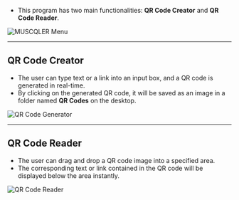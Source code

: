 - This program has two main functionalities: **QR Code Creator** and **QR Code Reader**.

![MUSCQLER Menu](https://github.com/user-attachments/assets/502f71c6-8dde-4d53-bedd-99b76e20f90c)


---

## QR Code Creator


- The user can type text or a link into an input box, and a QR code is generated in real-time.
- By clicking on the generated QR code, it will be saved as an image in a folder named **QR Codes** on the desktop.
 
![QR Code Generator](https://github.com/user-attachments/assets/6f0270b5-a806-4ec8-b387-12c1d2208eee)

---

## QR Code Reader


- The user can drag and drop a QR code image into a specified area.
- The corresponding text or link contained in the QR code will be displayed below the area instantly.
 
![QR Code Reader](https://github.com/user-attachments/assets/c221f80d-5262-4572-8036-3f489f6a0d5d)
